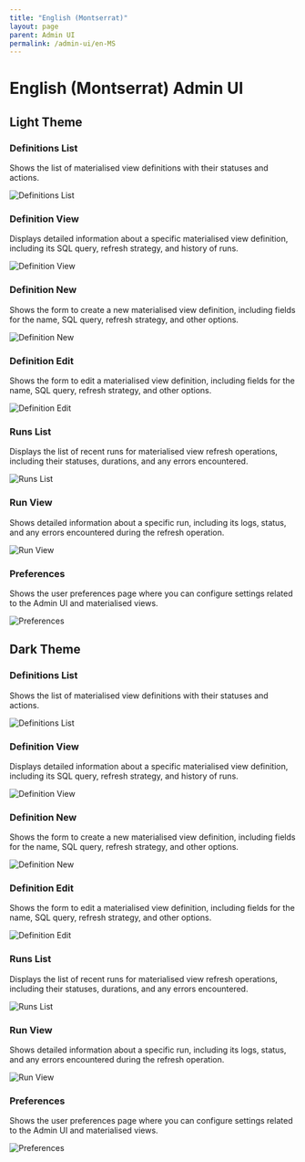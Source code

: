 ```yaml
---
title: "English (Montserrat)"
layout: page
parent: Admin UI
permalink: /admin-ui/en-MS
---
```


# English (Montserrat) Admin UI

## Light Theme

### Definitions List

Shows the list of materialised view definitions with their statuses and actions.

<img src="/assets/images/app-screenshots/en-MS/light/definitions_list.png" alt="Definitions List" style="max-width: 100%; height: auto;">

### Definition View

Displays detailed information about a specific materialised view definition, including its SQL query, refresh strategy, and history of runs.

<img src="/assets/images/app-screenshots/en-MS/light/definitions_view.png" alt="Definition View" style="max-width: 100%; height: auto;">

### Definition New

Shows the form to create a new materialised view definition, including fields for the name, SQL query, refresh strategy, and other options.

<img src="/assets/images/app-screenshots/en-MS/light/definitions_new.png" alt="Definition New" style="max-width: 100%; height: auto;">

### Definition Edit

Shows the form to edit a materialised view definition, including fields for the name, SQL query, refresh strategy, and other options.

<img src="/assets/images/app-screenshots/en-MS/light/definitions_edit.png" alt="Definition Edit" style="max-width: 100%; height: auto;">

### Runs List

Displays the list of recent runs for materialised view refresh operations, including their statuses, durations, and any errors encountered.

<img src="/assets/images/app-screenshots/en-MS/light/runs_list.png" alt="Runs List" style="max-width: 100%; height: auto;">

### Run View

Shows detailed information about a specific run, including its logs, status, and any errors encountered during the refresh operation.

<img src="/assets/images/app-screenshots/en-MS/light/runs_view.png" alt="Run View" style="max-width: 100%; height: auto;">

### Preferences

Shows the user preferences page where you can configure settings related to the Admin UI and materialised views.

<img src="/assets/images/app-screenshots/en-MS/light/preferences.png" alt="Preferences" style="max-width: 100%; height: auto;">

## Dark Theme

### Definitions List

Shows the list of materialised view definitions with their statuses and actions.

<img src="/assets/images/app-screenshots/en-MS/dark/definitions_list.png" alt="Definitions List" style="max-width: 100%; height: auto;">

### Definition View

Displays detailed information about a specific materialised view definition, including its SQL query, refresh strategy, and history of runs.

<img src="/assets/images/app-screenshots/en-MS/dark/definitions_view.png" alt="Definition View" style="max-width: 100%; height: auto;">

### Definition New

Shows the form to create a new materialised view definition, including fields for the name, SQL query, refresh strategy, and other options.

<img src="/assets/images/app-screenshots/en-MS/dark/definitions_new.png" alt="Definition New" style="max-width: 100%; height: auto;">

### Definition Edit

Shows the form to edit a materialised view definition, including fields for the name, SQL query, refresh strategy, and other options.

<img src="/assets/images/app-screenshots/en-MS/dark/definitions_edit.png" alt="Definition Edit" style="max-width: 100%; height: auto;">

### Runs List

Displays the list of recent runs for materialised view refresh operations, including their statuses, durations, and any errors encountered.

<img src="/assets/images/app-screenshots/en-MS/dark/runs_list.png" alt="Runs List" style="max-width: 100%; height: auto;">

### Run View

Shows detailed information about a specific run, including its logs, status, and any errors encountered during the refresh operation.

<img src="/assets/images/app-screenshots/en-MS/dark/runs_view.png" alt="Run View" style="max-width: 100%; height: auto;">

### Preferences

Shows the user preferences page where you can configure settings related to the Admin UI and materialised views.

<img src="/assets/images/app-screenshots/en-MS/dark/preferences.png" alt="Preferences" style="max-width: 100%; height: auto;">
